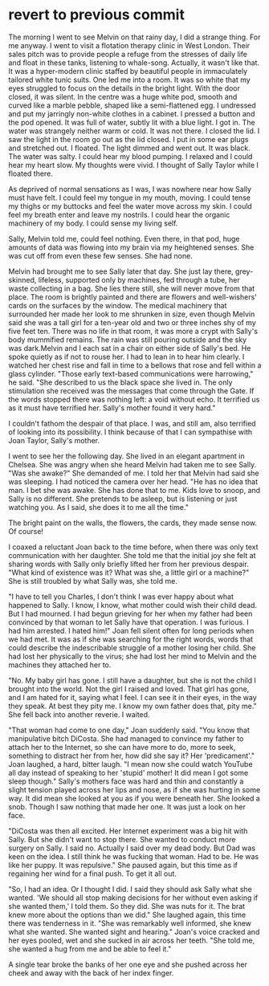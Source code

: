 # revert to previous commit 

The morning I went to see Melvin on that rainy day, I did a strange thing. For me anyway. I went to visit a flotation therapy clinic in West London. Their sales pitch was to provide people a refuge from the stresses of daily life and float in these tanks, listening to whale-song. Actually, it wasn't like that. It was a hyper-modern clinic staffed by beautiful people in immaculately tailored white tunic suits. One led me into a room. It was so white that my eyes struggled to focus on the details in the bright light. With the door closed, it was silent. In the centre was a huge white pod, smooth and curved like a marble pebble, shaped like a semi-flattened egg. I undressed and put my jarringly non-white clothes in a cabinet. I pressed a button and the pod opened. It was full of water, subtly lit with a blue light. I got in. The water was strangely neither warm or cold. It was not there. I closed the lid. I saw the light in the room go out as the lid closed. I put in some ear plugs and stretched out. I floated. The light dimmed and went out.  It was black. The water was salty. I could hear my blood pumping. I relaxed and I could hear my heart slow. My thoughts were vivid. I thought of Sally Taylor while I floated there.

As deprived of normal sensations as I was, I was nowhere near how Sally must have felt. I could feel my tongue in my mouth, moving. I could tense my thighs or my buttocks and feel the water move across my skin. I could feel my breath enter and leave my nostrils. I could hear the organic machinery of my body. I could sense my living self.

Sally, Melvin told me, could feel nothing. Even there, in that pod, huge amounts of data was flowing into my brain via my heightened senses. She was cut off from even these few senses. She had none.

Melvin had brought me to see Sally later that day. She just lay there, grey-skinned, lifeless, supported only by machines, fed through a tube, her waste collecting in a bag. She lies there still, she will never move from that place. The room is brightly painted and there are flowers and well-wishers' cards on the surfaces by the window. The medical machinery that surrounded her made her look to me shrunken in size, even though Melvin said she was a tall girl for a ten-year old and two or three inches shy of my five feet ten. There was no life in that room, it was more a crypt with Sally's body mummified remains. The rain was still pouring outside and the sky was dark.Melvin and I each sat in a chair on either side of Sally's bed. He spoke quietly as if not to rouse her. I had to lean in to hear him clearly. I watched her chest rise and fall in time to a bellows that rose and fell within a glass cylinder. "Those early text-based communications were harrowing," he said. "She described to us the black space she lived in. The only stimulation she received was the messages that come through the Gate. If the words stopped there was nothing left: a void without echo. It terrified us as it must have terrified her. Sally's mother found it very hard."

I couldn't fathom the despair of that place. I was, and still am, also terrified of looking into its possibility. I think because of that I can sympathise with Joan Taylor, Sally's mother.

I went to see her the following day. She lived in an elegant apartment in Chelsea. She was angry when she heard Melvin had taken me to see Sally. "Was she awake?" She demanded of me. I told her that Melvin had said she was sleeping. I had noticed the camera over her head. "He has no idea that man. I bet she was awake. She has done that to me. Kids love to snoop, and Sally is no different. She pretends to be asleep, but is listening or just watching you. As I said, she does it to me all the time."

The bright paint on the walls, the flowers, the cards, they made sense now. Of course!

I coaxed a reluctant Joan back to the time before, when there was only text communication with her daughter. She told me that the initial joy she felt at sharing words with Sally only briefly lifted her from her previous despair. "What kind of existence was it? What was she, a little girl or a machine?" She is still troubled by what Sally was, she told me.

"I have to tell you Charles, I don't think I was ever happy about what happened to Sally. I know, I know, what mother could wish their child dead. But I had mourned. I had begun grieving for her when my father had been convinced by that woman to let Sally have that operation. I was furious. I had him arrested. I hated him!" Joan fell silent often for long periods when we had met. It was as if she was searching for the right words, words that could describe the indescribable struggle of a mother losing her child. She had lost her physically to the virus; she had lost her mind to Melvin and the machines they attached her to.

"No. My baby girl has gone. I still have a daughter, but she is not the child I brought into the world. Not the girl I raised and loved. That girl has gone, and I am hated for it, saying what I feel. I can see it in their eyes, in the way they speak. At best they pity me. I know my own father does that, pity me." She fell back into another reverie. I waited.

"That woman had come to one day," Joan suddenly said. "You know that manipulative bitch DiCosta. She had managed to convince my father to attach her to the Internet, so she can have more to do, more to seek, something to distract her from her, how did she say it? Her 'predicament'." Joan laughed, a hard, bitter laugh. "I mean now she could watch YouTube all day instead of speaking to her 'stupid' mother! It did mean I got some sleep though." Sally's mothers face was hard and thin and constantly a slight tension played across her lips and nose, as if she was hurting in some way. It did mean she looked at you as if you were beneath her. She looked a snob. Though I saw nothing that made her one. It was just a look on her face.

"DiCosta was then all excited. Her Internet experiment was a big hit with Sally. But she didn't want to stop there. She wanted to conduct more surgery on Sally. I said no. Actually I said over my dead body. But Dad was keen on the idea. I still think he was fucking that woman. Had to be. He was like her puppy. It was repulsive." She paused again, but this time as if regaining her wind for a final push. To get it all out.

"So, I had an idea. Or I thought I did. I said they should ask Sally what she wanted. 'We should all stop making decisions for her without even asking if she wanted them,' I told them. So they did. She was nuts for it. The brat knew more about the options than we did." She laughed again, this time there was tenderness in it. "She was remarkably  well informed, she knew what she wanted. She wanted sight and hearing." Joan's voice cracked and her eyes pooled, wet and she sucked in air across her teeth. "She told me, she wanted a hug from me and be able to feel it."

A single tear broke the banks of her one eye and she pushed across her cheek and away with the back of her index finger.

